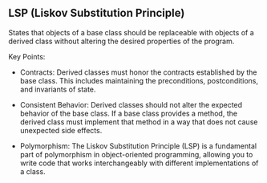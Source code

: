 ## LSP (Liskov Substitution Principle)

States that objects of a base class should be replaceable with objects of a derived class without altering the desired properties of the program.

Key Points:

- Contracts: Derived classes must honor the contracts established by the base class. This includes maintaining the preconditions, postconditions, and invariants of state.

- Consistent Behavior: Derived classes should not alter the expected behavior of the base class. If a base class provides a method, the derived class must implement that method in a way that does not cause unexpected side effects.

- Polymorphism: The Liskov Substitution Principle (LSP) is a fundamental part of polymorphism in object-oriented programming, allowing you to write code that works interchangeably with different implementations of a class.